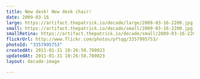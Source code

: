 ```yaml
---
title: New desk! New desk chair!
date: 2009-03-16
large: https://artifact.thepatrick.io/decade/large/2009-03-16-2200.jpg
small: https://artifact.thepatrick.io/decade/small/2009-03-16-2200.jpg
smallRetina: https://artifact.thepatrick.io/decade/small/2009-03-16-2200@2x.jpg
flickrUrl: http://www.flickr.com/photos/pftqg/3357995753/
photoId: "3357995753"
createdAt: 2011-01-31 10:26:58.780023
updatedAt: 2011-01-31 10:26:58.780023
layout: decade-image

---
```


